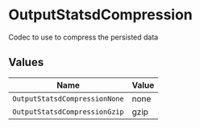 # OutputStatsdCompression

Codec to use to compress the persisted data


## Values

| Name                          | Value                         |
| ----------------------------- | ----------------------------- |
| `OutputStatsdCompressionNone` | none                          |
| `OutputStatsdCompressionGzip` | gzip                          |